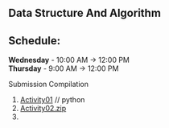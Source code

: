 ## Data Structure And Algorithm
Schedule: 
---
**Wednesday** - 10:00 AM -> 12:00 PM <br>
**Thursday** - 9:00 AM -> 12:00 PM

Submission Compilation <br>
1. [Activity01](https://github.com/osiristape/Python-Basics/blob/main/Activity01.ipynb) // python
2. [Activity02.zip](https://github.com/osiristape/data-structure-activities/blob/main/Hworld.java)
3. 

